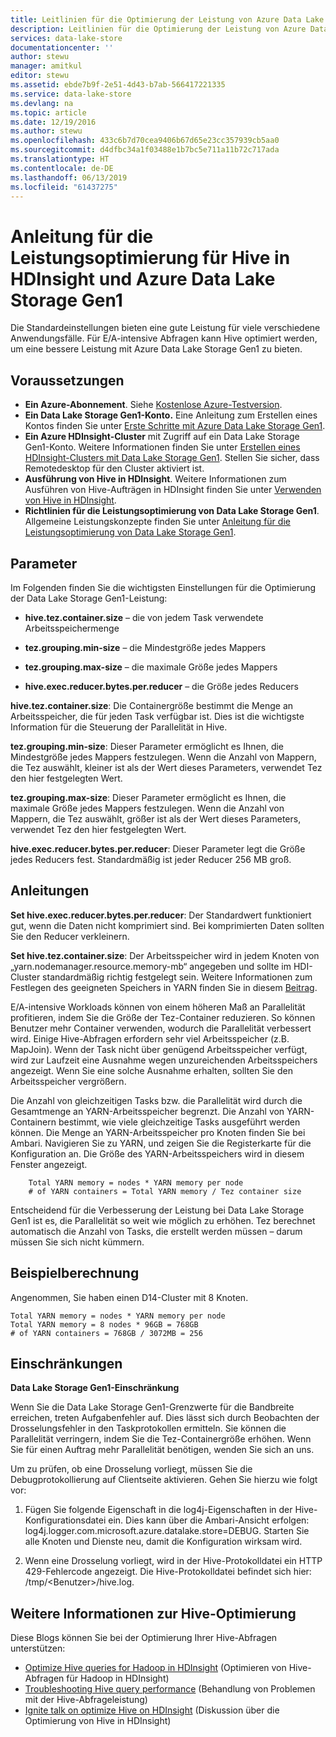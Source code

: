 ```yaml
---
title: Leitlinien für die Optimierung der Leistung von Azure Data Lake Storage Gen1 Hive | Microsoft Docs
description: Leitlinien für die Optimierung der Leistung von Azure Data Lake Storage Gen1 Hive
services: data-lake-store
documentationcenter: ''
author: stewu
manager: amitkul
editor: stewu
ms.assetid: ebde7b9f-2e51-4d43-b7ab-566417221335
ms.service: data-lake-store
ms.devlang: na
ms.topic: article
ms.date: 12/19/2016
ms.author: stewu
ms.openlocfilehash: 433c6b7d70cea9406b67d65e23cc357939cb5aa0
ms.sourcegitcommit: d4dfbc34a1f03488e1b7bc5e711a11b72c717ada
ms.translationtype: HT
ms.contentlocale: de-DE
ms.lasthandoff: 06/13/2019
ms.locfileid: "61437275"
---
```

# <a name="performance-tuning-guidance-for-hive-on-hdinsight-and-azure-data-lake-storage-gen1"></a>Anleitung für die Leistungsoptimierung für Hive in HDInsight und Azure Data Lake Storage Gen1

Die Standardeinstellungen bieten eine gute Leistung für viele verschiedene Anwendungsfälle.  Für E/A-intensive Abfragen kann Hive optimiert werden, um eine bessere Leistung mit Azure Data Lake Storage Gen1 zu bieten.  

## <a name="prerequisites"></a>Voraussetzungen

* **Ein Azure-Abonnement**. Siehe [Kostenlose Azure-Testversion](https://azure.microsoft.com/pricing/free-trial/).
* **Ein Data Lake Storage Gen1-Konto.** Eine Anleitung zum Erstellen eines Kontos finden Sie unter [Erste Schritte mit Azure Data Lake Storage Gen1](data-lake-store-get-started-portal.md).
* **Ein Azure HDInsight-Cluster** mit Zugriff auf ein Data Lake Storage Gen1-Konto. Weitere Informationen finden Sie unter [Erstellen eines HDInsight-Clusters mit Data Lake Storage Gen1](data-lake-store-hdinsight-hadoop-use-portal.md). Stellen Sie sicher, dass Remotedesktop für den Cluster aktiviert ist.
* **Ausführung von Hive in HDInsight**.  Weitere Informationen zum Ausführen von Hive-Aufträgen in HDInsight finden Sie unter [Verwenden von Hive in HDInsight](https://docs.microsoft.com/azure/hdinsight/hdinsight-use-hive).
* **Richtlinien für die Leistungsoptimierung von Data Lake Storage Gen1**.  Allgemeine Leistungskonzepte finden Sie unter [Anleitung für die Leistungsoptimierung von Data Lake Storage Gen1](https://docs.microsoft.com/azure/data-lake-store/data-lake-store-performance-tuning-guidance).

## <a name="parameters"></a>Parameter

Im Folgenden finden Sie die wichtigsten Einstellungen für die Optimierung der Data Lake Storage Gen1-Leistung:

* **hive.tez.container.size** – die von jedem Task verwendete Arbeitsspeichermenge

* **tez.grouping.min-size** – die Mindestgröße jedes Mappers

* **tez.grouping.max-size** – die maximale Größe jedes Mappers

* **hive.exec.reducer.bytes.per.reducer** – die Größe jedes Reducers

**hive.tez.container.size**: Die Containergröße bestimmt die Menge an Arbeitsspeicher, die für jeden Task verfügbar ist.  Dies ist die wichtigste Information für die Steuerung der Parallelität in Hive.  

**tez.grouping.min-size**: Dieser Parameter ermöglicht es Ihnen, die Mindestgröße jedes Mappers festzulegen.  Wenn die Anzahl von Mappern, die Tez auswählt, kleiner ist als der Wert dieses Parameters, verwendet Tez den hier festgelegten Wert.

**tez.grouping.max-size**: Dieser Parameter ermöglicht es Ihnen, die maximale Größe jedes Mappers festzulegen.  Wenn die Anzahl von Mappern, die Tez auswählt, größer ist als der Wert dieses Parameters, verwendet Tez den hier festgelegten Wert.

**hive.exec.reducer.bytes.per.reducer**: Dieser Parameter legt die Größe jedes Reducers fest.  Standardmäßig ist jeder Reducer 256 MB groß.  

## <a name="guidance"></a>Anleitungen

**Set hive.exec.reducer.bytes.per.reducer**: Der Standardwert funktioniert gut, wenn die Daten nicht komprimiert sind.  Bei komprimierten Daten sollten Sie den Reducer verkleinern.  

**Set hive.tez.container.size**: Der Arbeitsspeicher wird in jedem Knoten von „yarn.nodemanager.resource.memory-mb“ angegeben und sollte im HDI-Cluster standardmäßig richtig festgelegt sein.  Weitere Informationen zum Festlegen des geeigneten Speichers in YARN finden Sie in diesem [Beitrag](https://docs.microsoft.com/azure/hdinsight/hdinsight-hadoop-hive-out-of-memory-error-oom).

E/A-intensive Workloads können von einem höheren Maß an Parallelität profitieren, indem Sie die Größe der Tez-Container reduzieren. So können Benutzer mehr Container verwenden, wodurch die Parallelität verbessert wird.  Einige Hive-Abfragen erfordern sehr viel Arbeitsspeicher (z.B. MapJoin).  Wenn der Task nicht über genügend Arbeitsspeicher verfügt, wird zur Laufzeit eine Ausnahme wegen unzureichenden Arbeitsspeichers angezeigt.  Wenn Sie eine solche Ausnahme erhalten, sollten Sie den Arbeitsspeicher vergrößern.   

Die Anzahl von gleichzeitigen Tasks bzw. die Parallelität wird durch die Gesamtmenge an YARN-Arbeitsspeicher begrenzt.  Die Anzahl von YARN-Containern bestimmt, wie viele gleichzeitige Tasks ausgeführt werden können.  Die Menge an YARN-Arbeitsspeicher pro Knoten finden Sie bei Ambari.  Navigieren Sie zu YARN, und zeigen Sie die Registerkarte für die Konfiguration an.  Die Größe des YARN-Arbeitsspeichers wird in diesem Fenster angezeigt.  

        Total YARN memory = nodes * YARN memory per node
        # of YARN containers = Total YARN memory / Tez container size
Entscheidend für die Verbesserung der Leistung bei Data Lake Storage Gen1 ist es, die Parallelität so weit wie möglich zu erhöhen.  Tez berechnet automatisch die Anzahl von Tasks, die erstellt werden müssen – darum müssen Sie sich nicht kümmern.   

## <a name="example-calculation"></a>Beispielberechnung

Angenommen, Sie haben einen D14-Cluster mit 8 Knoten.  

    Total YARN memory = nodes * YARN memory per node
    Total YARN memory = 8 nodes * 96GB = 768GB
    # of YARN containers = 768GB / 3072MB = 256

## <a name="limitations"></a>Einschränkungen

**Data Lake Storage Gen1-Einschränkung** 

Wenn Sie die Data Lake Storage Gen1-Grenzwerte für die Bandbreite erreichen, treten Aufgabenfehler auf. Dies lässt sich durch Beobachten der Drosselungsfehler in den Taskprotokollen ermitteln.  Sie können die Parallelität verringern, indem Sie die Tez-Containergröße erhöhen.  Wenn Sie für einen Auftrag mehr Parallelität benötigen, wenden Sie sich an uns.

Um zu prüfen, ob eine Drosselung vorliegt, müssen Sie die Debugprotokollierung auf Clientseite aktivieren. Gehen Sie hierzu wie folgt vor:

1. Fügen Sie folgende Eigenschaft in die log4j-Eigenschaften in der Hive-Konfigurationsdatei ein. Dies kann über die Ambari-Ansicht erfolgen: log4j.logger.com.microsoft.azure.datalake.store=DEBUG. Starten Sie alle Knoten und Dienste neu, damit die Konfiguration wirksam wird.

2. Wenn eine Drosselung vorliegt, wird in der Hive-Protokolldatei ein HTTP 429-Fehlercode angezeigt. Die Hive-Protokolldatei befindet sich hier: /tmp/&lt;Benutzer&gt;/hive.log.

## <a name="further-information-on-hive-tuning"></a>Weitere Informationen zur Hive-Optimierung

Diese Blogs können Sie bei der Optimierung Ihrer Hive-Abfragen unterstützen:
* [Optimize Hive queries for Hadoop in HDInsight](https://azure.microsoft.com/documentation/articles/hdinsight-hadoop-optimize-hive-query/) (Optimieren von Hive-Abfragen für Hadoop in HDInsight)
* [Troubleshooting Hive query performance](https://blogs.msdn.microsoft.com/bigdatasupport/2015/08/13/troubleshooting-hive-query-performance-in-hdinsight-hadoop-cluster/) (Behandlung von Problemen mit der Hive-Abfrageleistung)
* [Ignite talk on optimize Hive on HDInsight](https://channel9.msdn.com/events/Machine-Learning-and-Data-Sciences-Conference/Data-Science-Summit-2016/MSDSS25) (Diskussion über die Optimierung von Hive in HDInsight)

